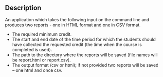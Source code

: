 ## Description

An application which takes the following input on the command line and produces two reports - one in HTML format and one in CSV format. 

- The required minimum credit.
- The start and end date of the time period for which the students should have collected the requested credit (the time when the course is completed is used).
- The path to the directory where the reports will be saved (file names will be report.html or report.csv).
- The output format (csv or html); if not provided two reports will be saved – one html and once csv.


